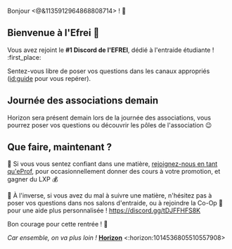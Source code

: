Bonjour <@&1135912964868808714> ! :wave:

## Bienvenue à l'Efrei :partying_face:

Vous avez rejoint le **#1 Discord de l'EFREI**, dédié à l'entraide étudiante ! :first_place:

Sentez-vous libre de poser vos questions dans les canaux appropriés (<id:guide> pour vous repérer).

## Journée des associations demain

Horizon sera présent demain lors de la journée des associations, vous pourrez poser vos questions ou découvrir les pôles de l'association :wink:

## Que faire, maintenant ?

:small_blue_diamond: Si vous vous sentez confiant dans une matière, [rejoignez-nous en tant qu'eProf](https://forms.gle/ogZfDbVAzkpCyrkx5), pour occasionnellement donner des cours à votre promotion, et gagner du LXP :moneybag:

:small_blue_diamond: À l'inverse, si vous avez du mal à suivre une matière, n'hésitez pas à poser vos questions dans nos salons d'entraide, ou à rejoindre la Co-Op :seedling: pour une aide plus personnalisée ! https://discord.gg/tDJFFHFS8K

Bon courage pour cette rentrée ! :muscle:

*Car ensemble, on va plus loin !*
**[Horizon](https://linktr.ee/horizon.efrei)** <:horizon:1014536805510557908>
